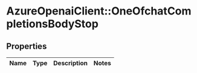 # AzureOpenaiClient::OneOfchatCompletionsBodyStop

## Properties
Name | Type | Description | Notes
------------ | ------------- | ------------- | -------------


